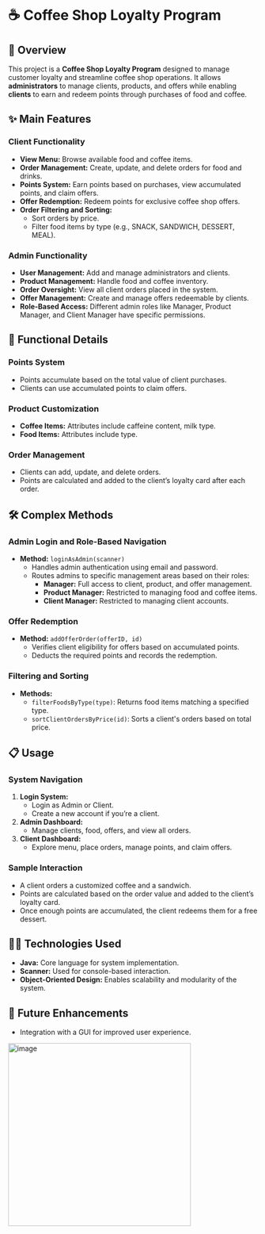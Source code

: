 # ☕ Coffee Shop Loyalty Program

## 📝 Overview

This project is a **Coffee Shop Loyalty Program** designed to manage customer loyalty and streamline coffee shop operations. It allows **administrators** to manage clients, products, and offers while enabling **clients** to earn and redeem points through purchases of food and coffee. 

## ✨ Main Features

### **Client Functionality**
- **View Menu:** Browse available food and coffee items.
- **Order Management:** Create, update, and delete orders for food and drinks.
- **Points System:** Earn points based on purchases, view accumulated points, and claim offers.
- **Offer Redemption:** Redeem points for exclusive coffee shop offers.
- **Order Filtering and Sorting:** 
  - Sort orders by price.
  - Filter food items by type (e.g., SNACK, SANDWICH, DESSERT, MEAL).

### **Admin Functionality**
- **User Management:** Add and manage administrators and clients.
- **Product Management:** Handle food and coffee inventory.
- **Order Oversight:** View all client orders placed in the system.
- **Offer Management:** Create and manage offers redeemable by clients.
- **Role-Based Access:** Different admin roles like Manager, Product Manager, and Client Manager have specific permissions.

## 🔧 Functional Details

### **Points System**
- Points accumulate based on the total value of client purchases.
- Clients can use accumulated points to claim offers.

### **Product Customization**
- **Coffee Items:** Attributes include caffeine content, milk type.
- **Food Items:** Attributes include type.

### **Order Management**
- Clients can add, update, and delete orders.
- Points are calculated and added to the client’s loyalty card after each order.

## 🛠️ Complex Methods

### **Admin Login and Role-Based Navigation**
- **Method:** `loginAsAdmin(scanner)`
  - Handles admin authentication using email and password.
  - Routes admins to specific management areas based on their roles:
    - **Manager:** Full access to client, product, and offer management.
    - **Product Manager:** Restricted to managing food and coffee items.
    - **Client Manager:** Restricted to managing client accounts.

### **Offer Redemption**
- **Method:** `addOfferOrder(offerID, id)`
  - Verifies client eligibility for offers based on accumulated points.
  - Deducts the required points and records the redemption.

### **Filtering and Sorting**
- **Methods:**
  - `filterFoodsByType(type)`: Returns food items matching a specified type.
  - `sortClientOrdersByPrice(id)`: Sorts a client's orders based on total price.

## 📋 Usage

### **System Navigation**
1. **Login System:**
   - Login as Admin or Client.
   - Create a new account if you’re a client.
2. **Admin Dashboard:**
   - Manage clients, food, offers, and view all orders.
3. **Client Dashboard:**
   - Explore menu, place orders, manage points, and claim offers.

### **Sample Interaction**
- A client orders a customized coffee and a sandwich.
- Points are calculated based on the order value and added to the client’s loyalty card.
- Once enough points are accumulated, the client redeems them for a free dessert.

## 🧑‍💻 Technologies Used
- **Java:** Core language for system implementation.
- **Scanner:** Used for console-based interaction.
- **Object-Oriented Design:** Enables scalability and modularity of the system.

## 🎯 Future Enhancements
- Integration with a GUI for improved user experience.

<img width="369" alt="image" src="https://github.com/user-attachments/assets/fe2bdb27-c814-4c31-8ba1-c638c11b5892" />



